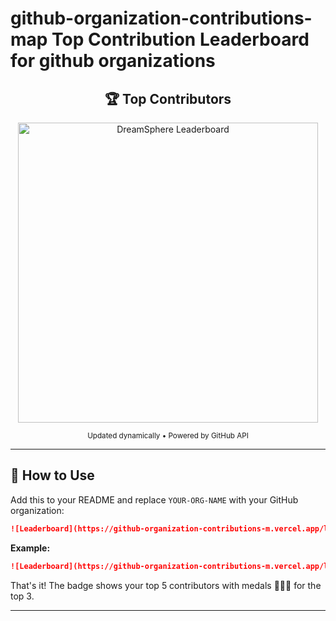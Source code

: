 # github-organization-contributions-map Top Contribution Leaderboard for github organizations

<div align="center">

## 🏆 Top Contributors

<img src="https://github-organization-contributions-m.vercel.app/leaderboard-badge?org=DreamSphere-Org" alt="DreamSphere Leaderboard" width="480"/>

<sub>Updated dynamically • Powered by GitHub API</sub>

</div>

---

## 📖 How to Use

Add this to your README and replace `YOUR-ORG-NAME` with your GitHub organization:
```markdown
![Leaderboard](https://github-organization-contributions-m.vercel.app/leaderboard-badge?org=YOUR-ORG-NAME)
```

**Example:**
```markdown
![Leaderboard](https://github-organization-contributions-m.vercel.app/leaderboard-badge?org=DreamSphere-Org)
```

That's it! The badge shows your top 5 contributors with medals 🥇🥈🥉 for the top 3.

---

